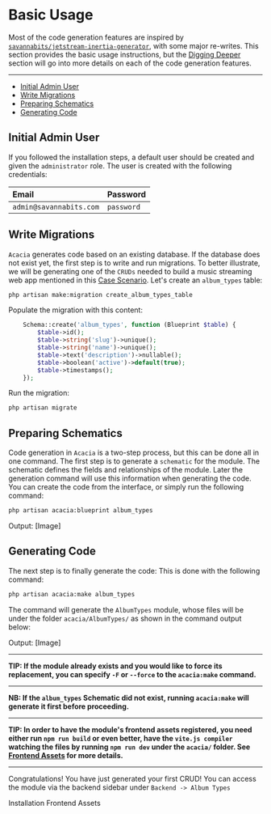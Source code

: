 # Basic Usage
Most of the code generation features are inspired by [`savannabits/jetstream-inertia-generator`](https://github.com/coolsam726/jetstream-inertia-generator), with some major re-writes. This section provides the basic usage instructions, but the [Digging Deeper](../digging-deeper/index) section will go into more details on each of the code generation features.

---
- [Initial Admin User](#initial-admin-user)
- [Write Migrations](#write-migrations)
- [Preparing Schematics](#preparing-schematics)
- [Generating Code](#generating-code)
 
<a name='initial-admin-user'></a>
## Initial Admin User
If you followed the installation steps, a default user should be created and given the `administrator` role. The user is created with the following credentials:

| Email                         | Password      |
| :-----                        | :--------     |
| `admin@savannabits.com`       | `password`    |

<a name='write-migrations'></a>
## Write Migrations
`Acacia` generates code based on an existing database. If the database does not exist yet, the first step is to write and run migrations. To better illustrate, we will be generating one of the `CRUDs` needed to build a music streaming web app mentioned in this [Case Scenario](../getting-started/overview#case-scenario). Let's create an `album_types` table:

```bash
php artisan make:migration create_album_types_table
```

Populate the migration with this content:

```php
    Schema::create('album_types', function (Blueprint $table) {
        $table->id();
        $table->string('slug')->unique();
        $table->string('name')->unique();
        $table->text('description')->nullable();
        $table->boolean('active')->default(true);
        $table->timestamps();
    });
```
Run the migration:

```bash
php artisan migrate
```

<a name='preparing-schematics'></a>
## Preparing Schematics
Code generation in `Acacia` is a two-step process, but this can be done all in one command. The first step is to generate a `schematic` for the module. The schematic defines the fields and relationships of the module. Later the generation command will use this information when generating the code. You can create the code from the interface, or simply run the following command:
```bash
php artisan acacia:blueprint album_types
```
Output:
[Image]

<a name='generating-code'></a>
## Generating Code
The next step is to finally generate the code: This is done with the following command:

```bash
php artisan acacia:make album_types
```
The command will generate the `AlbumTypes` module, whose files will be under the folder `acacia/AlbumTypes/` as shown in the command output below:

Output:
[Image]
__________________________
**TIP: If the module already exists and you would like to force its replacement, you can specify `-F` or `--force` to the `acacia:make` command.**
___________________________
**NB: If the `album_types` Schematic did not exist, running `acacia:make` will generate it first before proceeding.**
____________________
**TIP: In order to have the module's frontend assets registered, you need either run `npm run build` or even better, have the `vite.js compiler` watching the files by running `npm run dev` under the `acacia/` folder. See [Frontend Assets](../basics/frontend-assets) for more details.**
_______________

Congratulations! You have just generated your first CRUD! You can access the module via the backend sidebar under `Backend -> Album Types`

<p class="flex justify-between">
<larecipe-button tag="a" href="./package-structure" type="primary" class="btn-sm"><i class="fas fa-arrow-left"></i> Installation</larecipe-button>
<larecipe-button tag="a" href="./frontend-assets" type="primary" class="btn-sm">Frontend Assets <i class="fas fa-arrow-right"></i> </larecipe-button>
</p>
